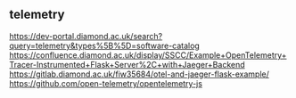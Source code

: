 
## telemetry

https://dev-portal.diamond.ac.uk/search?query=telemetry&types%5B%5D=software-catalog
<https://confluence.diamond.ac.uk/display/SSCC/Example+OpenTelemetry+Tracer-Instrumented+Flask+Server%2C+with+Jaeger+Backend>
<https://gitlab.diamond.ac.uk/fiw35684/otel-and-jaeger-flask-example/>
<https://github.com/open-telemetry/opentelemetry-js>
